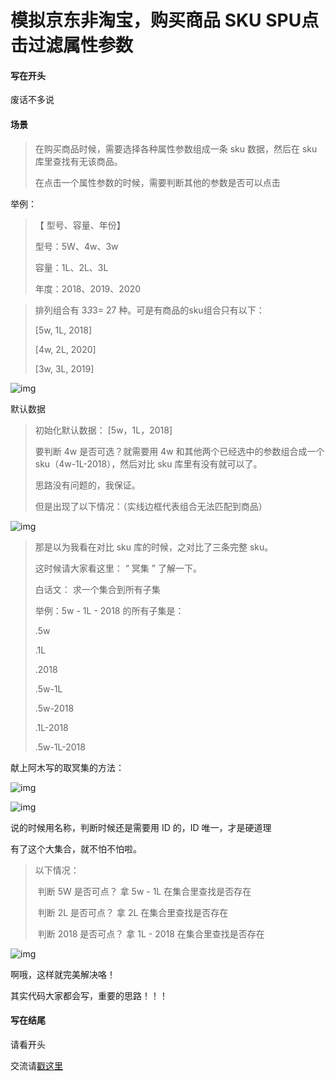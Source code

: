 # 模拟京东非淘宝，购买商品 SKU SPU点击过滤属性参数



#### 写在开头

废话不多说



#### 场景

> 在购买商品时候，需要选择各种属性参数组成一条 sku 数据，然后在 sku 库里查找有无该商品。
>
> 在点击一个属性参数的时候，需要判断其他的参数是否可以点击

举例：

> 【 型号、容量、年份】
>
> 型号：5W、4w、3w
>
> 容量：1L、2L、3L
>
> 年度：2018、2019、2020

> 排列组合有 3*3*3= 27 种。可是有商品的sku组合只有以下：
>
> [5w, 1L, 2018]
>
> [4w, 2L, 2020]
>
> [3w, 3L, 2019]

![img](https://upload-images.jianshu.io/upload_images/2319334-d543889f7c134a4d.png)

默认数据

> 初始化默认数据：    [5w，1L，2018]
>
> 要判断 4w 是否可选？就需要用 4w 和其他两个已经选中的参数组合成一个 sku（4w-1L-2018），然后对比 sku 库里有没有就可以了。
>
> 思路没有问题的，我保证。
>
> 但是出现了以下情况：（实线边框代表组合无法匹配到商品）

![img](https://upload-images.jianshu.io/upload_images/2319334-62d5f835e2cdbb7d.png)

> 那是以为我看在对比 sku 库的时候，之对比了三条完整 sku。
>
> 这时候请大家看这里： “ 冥集 ” 了解一下。
>
> 白话文： 求一个集合到所有子集
>
> 举例：5w - 1L - 2018 的所有子集是：
>
> .5w
>
> .1L
>
> .2018
>
> .5w-1L
>
> .5w-2018
>
> .1L-2018
>
> .5w-1L-2018

献上阿木写的取冥集的方法：

![img](https://upload-images.jianshu.io/upload_images/2319334-4db9589e5d2e4b9f.png)

![img](https://upload-images.jianshu.io/upload_images/2319334-9fa3409c0d699519.png)

说的时候用名称，判断时候还是需要用 ID 的，ID 唯一，才是硬道理



有了这个大集合，就不怕不怕啦。



> 以下情况：
>
> ​    判断 5W 是否可点？  拿 5w - 1L  在集合里查找是否存在
>
> ​    判断 2L 是否可点？ 拿 2L  在集合里查找是否存在
>
> ​    判断 2018 是否可点？ 拿 1L - 2018 在集合里查找是否存在

![img](https://upload-images.jianshu.io/upload_images/2319334-9915915635f160b2.png)

啊哦，这样就完美解决咯！

其实代码大家都会写，重要的思路！！！  



#### 写在结尾

请看开头



交流请[戳这里](https://www.jianshu.com/p/aa8fb16300c9)